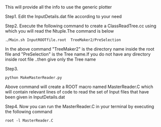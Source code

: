 This will provide all the info to use the generic plotter

Step1. Edit the InputDetails.dat file according to your need

Step2. Execute the following command to create a ClassReadTree.cc using which you will read the Ntuple.The command is below
```
./Main.sh InputROOTfile.root  TreeMaker2/PreSelection
```
In the above command "TreeMaker2" is the directory name inside the root file and "PreSelection" is the Tree name.If you do not have any directory inside root file ..then give only the Tree name

Step3.
```
python MakeMasterReader.py
```
Above command will create a ROOT macro named MasterReader.C which will contain relevant lines of code to read the set of Input files that have been given in InputDetails.dat

Step4.
Now you can run the MasterReader.C in your terminal by executing the following command 

```
root -l MasterReader.C
```
